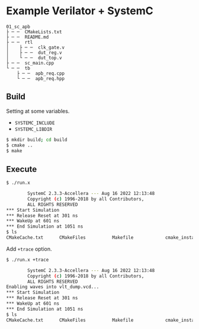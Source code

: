 # Example Verilator + SystemC

```
01_sc_apb
├ ─ ─  CMakeLists.txt
├ ─ ─  README.md
├ ─ ─  rtl
│    ├ ─ ─  clk_gate.v
│    ├ ─ ─  dut_reg.v
│    └ ─ ─  dut_top.v
├ ─ ─  sc_main.cpp
└ ─ ─  tb
    ├ ─ ─  apb_req.cpp
    └ ─ ─  apb_req.hpp
```

## Build

Setting at some variables.
- `SYSTEMC_INCLUDE`
- `SYSTEMC_LIBDIR`

```sh
$ mkdir build; cd build
$ cmake ..
$ make
```
## Execute

```sh
$ ./run.x

        SystemC 2.3.3-Accellera --- Aug 16 2022 12:13:48
        Copyright (c) 1996-2018 by all Contributors,
        ALL RIGHTS RESERVED
*** Start Simulation
*** Release Reset at 301 ns
*** WakeUp at 601 ns
*** End Simulation at 1051 ns
$ ls
CMakeCache.txt      CMakeFiles          Makefile            cmake_install.cmake coverage.dat        run.x
```

Add `+trace` option.

```sh
$ ./run.x +trace

        SystemC 2.3.3-Accellera --- Aug 16 2022 12:13:48
        Copyright (c) 1996-2018 by all Contributors,
        ALL RIGHTS RESERVED
Enabling waves into vlt_dump.vcd...
*** Start Simulation
*** Release Reset at 301 ns
*** WakeUp at 601 ns
*** End Simulation at 1051 ns
$ ls
CMakeCache.txt      CMakeFiles          Makefile            cmake_install.cmake coverage.dat        run.x               vlt_dump.vcd
```

